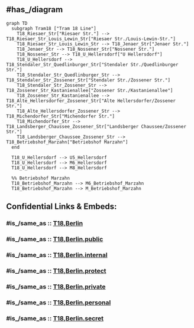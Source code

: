 
## #has_/diagram 


```mermaid
graph TD
  subgraph Tram18 ["Tram 18 Line"]
    T18_Riesaer_Str["Riesaer Str."] --> T18_Riesaer_Str_Louis_Lewin_Str["Riesaer Str./Louis-Lewin-Str."]
    T18_Riesaer_Str_Louis_Lewin_Str --> T18_Jenaer_Str["Jenaer Str."]
    T18_Jenaer_Str --> T18_Nossener_Str["Nossener Str."]
    T18_Nossener_Str --> T18_U_Hellersdorf["U Hellersdorf"]
    T18_U_Hellersdorf --> T18_Stendaler_Str_Quedlinburger_Str["Stendaler Str./Quedlinburger Str."]
    T18_Stendaler_Str_Quedlinburger_Str --> T18_Stendaler_Str_Zossener_Str["Stendaler Str./Zossener Str."]
    T18_Stendaler_Str_Zossener_Str --> T18_Zossener_Str_Kastanienallee["Zossener Str./Kastanienallee"]
    T18_Zossener_Str_Kastanienallee --> T18_Alte_Hellersdorfer_Zossener_Str["Alte Hellersdorfer/Zossener Str."]
    T18_Alte_Hellersdorfer_Zossener_Str --> T18_Michendorfer_Str["Michendorfer Str."]
    T18_Michendorfer_Str --> T18_Landsberger_Chaussee_Zossener_Str["Landsberger Chaussee/Zossener Str."]
    T18_Landsberger_Chaussee_Zossener_Str --> T18_Betriebshof_Marzahn["Betriebshof Marzahn"]
  end

  T18_U_Hellersdorf --> U5_Hellersdorf
  T18_U_Hellersdorf --> M6_Hellersdorf
  T18_U_Hellersdorf --> M8_Hellersdorf

  %% Betriebshof Marzahn
  T18_Betriebshof_Marzahn --> M6_Betriebshof_Marzahn
  T18_Betriebshof_Marzahn --> M_Betriebshof_Marzahn

```


## Confidential Links & Embeds: 

### #is_/same_as :: [T18,Berlin](T18,Berlin.md) 

### #is_/same_as :: [T18,Berlin.public](/_public/Earth/Continent/Europe/Europe~Central/Germany/Germany~West/State~Berlin/cities~Berlin/cities~Berlin/Berlin-city/Tram,Berlin/T18,Berlin.public.md) 

### #is_/same_as :: [T18,Berlin.internal](/_internal/Earth/Continent/Europe/Europe~Central/Germany/Germany~West/State~Berlin/cities~Berlin/cities~Berlin/Berlin-city/Tram,Berlin/T18,Berlin.internal.md) 

### #is_/same_as :: [T18,Berlin.protect](/_protect/Earth/Continent/Europe/Europe~Central/Germany/Germany~West/State~Berlin/cities~Berlin/cities~Berlin/Berlin-city/Tram,Berlin/T18,Berlin.protect.md) 

### #is_/same_as :: [T18,Berlin.private](/_private/Earth/Continent/Europe/Europe~Central/Germany/Germany~West/State~Berlin/cities~Berlin/cities~Berlin/Berlin-city/Tram,Berlin/T18,Berlin.private.md) 

### #is_/same_as :: [T18,Berlin.personal](/_personal/Earth/Continent/Europe/Europe~Central/Germany/Germany~West/State~Berlin/cities~Berlin/cities~Berlin/Berlin-city/Tram,Berlin/T18,Berlin.personal.md) 

### #is_/same_as :: [T18,Berlin.secret](/_secret/Earth/Continent/Europe/Europe~Central/Germany/Germany~West/State~Berlin/cities~Berlin/cities~Berlin/Berlin-city/Tram,Berlin/T18,Berlin.secret.md)

